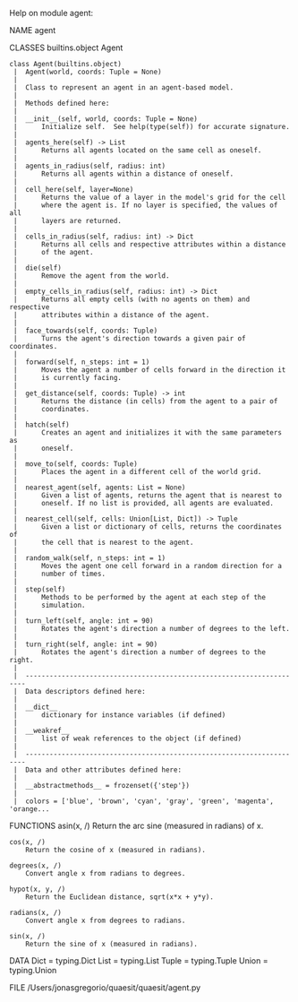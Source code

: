 Help on module agent:

NAME
    agent

CLASSES
    builtins.object
        Agent
    
    class Agent(builtins.object)
     |  Agent(world, coords: Tuple = None)
     |  
     |  Class to represent an agent in an agent-based model.
     |  
     |  Methods defined here:
     |  
     |  __init__(self, world, coords: Tuple = None)
     |      Initialize self.  See help(type(self)) for accurate signature.
     |  
     |  agents_here(self) -> List
     |      Returns all agents located on the same cell as oneself.
     |  
     |  agents_in_radius(self, radius: int)
     |      Returns all agents within a distance of oneself.
     |  
     |  cell_here(self, layer=None)
     |      Returns the value of a layer in the model's grid for the cell
     |      where the agent is. If no layer is specified, the values of all
     |      layers are returned.
     |  
     |  cells_in_radius(self, radius: int) -> Dict
     |      Returns all cells and respective attributes within a distance
     |      of the agent.
     |  
     |  die(self)
     |      Remove the agent from the world.
     |  
     |  empty_cells_in_radius(self, radius: int) -> Dict
     |      Returns all empty cells (with no agents on them) and respective
     |      attributes within a distance of the agent.
     |  
     |  face_towards(self, coords: Tuple)
     |      Turns the agent's direction towards a given pair of coordinates.
     |  
     |  forward(self, n_steps: int = 1)
     |      Moves the agent a number of cells forward in the direction it
     |      is currently facing.
     |  
     |  get_distance(self, coords: Tuple) -> int
     |      Returns the distance (in cells) from the agent to a pair of
     |      coordinates.
     |  
     |  hatch(self)
     |      Creates an agent and initializes it with the same parameters as
     |      oneself.
     |  
     |  move_to(self, coords: Tuple)
     |      Places the agent in a different cell of the world grid.
     |  
     |  nearest_agent(self, agents: List = None)
     |      Given a list of agents, returns the agent that is nearest to
     |      oneself. If no list is provided, all agents are evaluated.
     |  
     |  nearest_cell(self, cells: Union[List, Dict]) -> Tuple
     |      Given a list or dictionary of cells, returns the coordinates of
     |      the cell that is nearest to the agent.
     |  
     |  random_walk(self, n_steps: int = 1)
     |      Moves the agent one cell forward in a random direction for a
     |      number of times.
     |  
     |  step(self)
     |      Methods to be performed by the agent at each step of the
     |      simulation.
     |  
     |  turn_left(self, angle: int = 90)
     |      Rotates the agent's direction a number of degrees to the left.
     |  
     |  turn_right(self, angle: int = 90)
     |      Rotates the agent's direction a number of degrees to the right.
     |  
     |  ----------------------------------------------------------------------
     |  Data descriptors defined here:
     |  
     |  __dict__
     |      dictionary for instance variables (if defined)
     |  
     |  __weakref__
     |      list of weak references to the object (if defined)
     |  
     |  ----------------------------------------------------------------------
     |  Data and other attributes defined here:
     |  
     |  __abstractmethods__ = frozenset({'step'})
     |  
     |  colors = ['blue', 'brown', 'cyan', 'gray', 'green', 'magenta', 'orange...

FUNCTIONS
    asin(x, /)
        Return the arc sine (measured in radians) of x.
    
    cos(x, /)
        Return the cosine of x (measured in radians).
    
    degrees(x, /)
        Convert angle x from radians to degrees.
    
    hypot(x, y, /)
        Return the Euclidean distance, sqrt(x*x + y*y).
    
    radians(x, /)
        Convert angle x from degrees to radians.
    
    sin(x, /)
        Return the sine of x (measured in radians).

DATA
    Dict = typing.Dict
    List = typing.List
    Tuple = typing.Tuple
    Union = typing.Union

FILE
    /Users/jonasgregorio/quaesit/quaesit/agent.py


